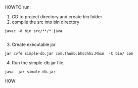 HOWTO run:

1. CD to project directory and create bin folder
2. compile the src into bin directory

```
javac -d bin src/**/*.java
 
```

3. Create executable jar

```
jar cvfe simple-db.jar com.thumb.bhochhi.Main  -C bin/ com
```

4. Run the simple-db.jar file.

```
java -jar simple-db.jar
```


HOW